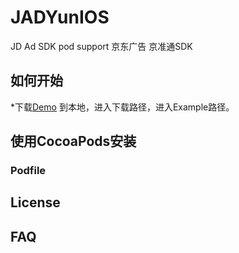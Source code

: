 # JADYunIOS
JD  Ad SDK pod support
京东广告 京准通SDK 

## 如何开始

*下载[Demo](https://) 到本地，进入下载路径，进入Example路径。




## 使用CocoaPods安装


### Podfile


## License



## FAQ


